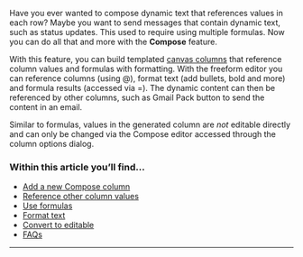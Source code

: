 Have you ever wanted to compose dynamic text that references values in each row? Maybe you want to send messages that contain dynamic text, such as status updates. This used to require using multiple formulas. Now you can do all that and more with the **Compose** feature.



With this feature, you can build templated [canvas columns](https://help.coda.io/en/articles/5979455-canvas-column-type) that reference column values and formulas with formatting. With the freeform editor you can reference columns (using @), format text (add bullets, bold and more) and formula results (accessed via =). The dynamic content can then be referenced by other columns, such as Gmail Pack button to send the content in an email.



Similar to formulas, values in the generated column are *not* editable directly and can only be changed via the Compose editor accessed through the column options dialog.



### **Within this article you’ll find...**


* [Add a new Compose column](#h_94ac085c78)
* [Reference other column values](#h_a81337d346)
* [Use formulas](#h_d8b833b8cb)
* [Format text](#h_0e91b8b797)
* [Convert to editable](#h_ad2955a94e)
* [FAQs](#h_e886f95cab)



---
